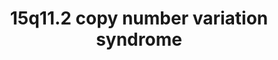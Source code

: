 ---
annotations:
- id: DOID:630
  parent: genetic disease
  type: Disease Ontology
  value: genetic disease
- id: DOID:0060393
  parent: genetic disease
  type: Disease Ontology
  value: chromosome 15q11.2 deletion syndrome
- id: PW:0000013
  parent: disease pathway
  type: Pathway Ontology
  value: disease pathway
authors:
- Fehrhart
- Egonw
communities:
- RareDiseases
description: 'This pathway shows the genes known in the 15q11.2 region which can cause
  a copy number variation syndrome (CNV) if deleted or duplicated (or triplicated).
  These rare genetic syndromes are called 15q11.2 deletion or duplication syndrome,
  also known as Burnside Butler syndrome. This region is relatively small compared
  to other CNVs but it contains with NIPA1 and NIPA2 two important Magnesium transporters
  which are active in the central nervous system. CYFIP1 is an important interactor
  with FMR1, which is the causative gene for fragile X syndrome. The breakpoints (chr15:22,805,313-23,094,530
  GRCh37/hg19) are defined as given in Kendall et al. 2017: http://dx.doi.org/10.1016/j.biopsych.2016.08.014.'
last-edited: 2021-03-11
ndex: e39f916c-8b72-11eb-9e72-0ac135e8bacf
organisms:
- Homo sapiens
redirect_from:
- /index.php/Pathway:WP4940
- /instance/WP4940
revision: null
schema-jsonld:
- '@context': https://schema.org/
  '@id': https://wikipathways.github.io/pathways/WP4940.html
  '@type': Dataset
  creator:
    '@type': Organization
    name: WikiPathways
  description: 'This pathway shows the genes known in the 15q11.2 region which can
    cause a copy number variation syndrome (CNV) if deleted or duplicated (or triplicated).
    These rare genetic syndromes are called 15q11.2 deletion or duplication syndrome,
    also known as Burnside Butler syndrome. This region is relatively small compared
    to other CNVs but it contains with NIPA1 and NIPA2 two important Magnesium transporters
    which are active in the central nervous system. CYFIP1 is an important interactor
    with FMR1, which is the causative gene for fragile X syndrome. The breakpoints
    (chr15:22,805,313-23,094,530 GRCh37/hg19) are defined as given in Kendall et al.
    2017: http://dx.doi.org/10.1016/j.biopsych.2016.08.014.'
  keywords:
  - CYFIP1
  - ELMO2P1
  - FMR1
  - Fragile X Syndrome
  - Mg2+
  - NIPA1
  - NIPA2
  - TUBGCP2
  - TUBGCP3
  - TUBGCP4
  - TUBGCP5
  - TUBGCP6
  - gamma tubulin complex
  license: CC0
  name: 15q11.2 copy number variation syndrome
seo: CreativeWork
title: 15q11.2 copy number variation syndrome
wpid: WP4940
---